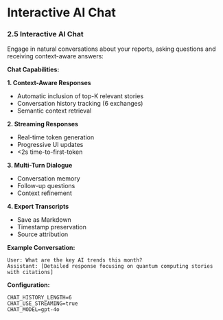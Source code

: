 # Interactive AI Chat

### 2.5 Interactive AI Chat

Engage in natural conversations about your reports, asking questions and receiving context-aware answers:

**Chat Capabilities:**

**1. Context-Aware Responses**
- Automatic inclusion of top-K relevant stories
- Conversation history tracking (6 exchanges)
- Semantic context retrieval

**2. Streaming Responses**
- Real-time token generation
- Progressive UI updates
- <2s time-to-first-token

**3. Multi-Turn Dialogue**
- Conversation memory
- Follow-up questions
- Context refinement

**4. Export Transcripts**
- Save as Markdown
- Timestamp preservation
- Source attribution

**Example Conversation:**
```
User: What are the key AI trends this month?
Assistant: [Detailed response focusing on quantum computing stories with citations]
```

**Configuration:**
```env
CHAT_HISTORY_LENGTH=6
CHAT_USE_STREAMING=true
CHAT_MODEL=gpt-4o
```
